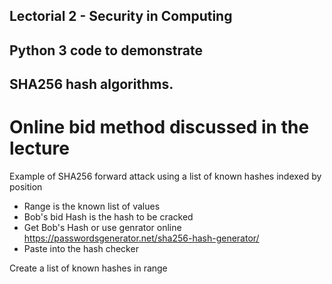 ## Lectorial 2 - Security in Computing

## Python 3 code to demonstrate

## SHA256 hash algorithms.

# Online bid method discussed in the lecture

Example of SHA256 forward attack using a list of known hashes indexed by position

- Range is the known list of values
- Bob's bid Hash is the hash to be cracked
- Get Bob's Hash or use genrator online https://passwordsgenerator.net/sha256-hash-generator/
- Paste into the hash checker

Create a list of known hashes in range
